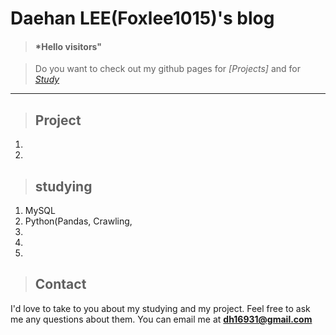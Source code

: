 # Daehan LEE(Foxlee1015)'s blog

> #### *Hello visitors"

> Do you want to check out my github pages for *[Projects]* and for *[Study]*

- - -

> ## Project
1.
2. 


> ## studying
1. MySQL
2. Python(Pandas, Crawling, 
3. 
4.
5.



> ## Contact
I'd love to take to you about my studying and my project. Feel free to ask me any questions about them.
You can email me at **dh16931@gmail.com**

[project]: https://foxlee1015.github.io/
[study]: https://foxlee1015.github.io/Study/


